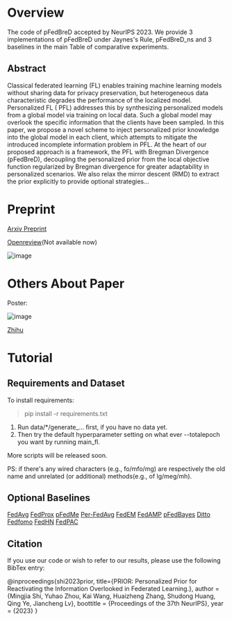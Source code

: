 # Overview

The code of pFedBreD accepted by NeurIPS 2023. We provide 3 implementations of pFedBreD under Jaynes's Rule, pFedBreD_ns
and 3 baselines in the main Table of comparative experiments.

## Abstract

Classical federated learning (FL) enables training machine learning models without sharing data for privacy
preservation, but heterogeneous data characteristic degrades the performance of the localized model. Personalized FL (
PFL) addresses this by synthesizing personalized models from a global model via training on local data. Such a global
model may overlook the specific information that the clients have been sampled. In this paper, we propose a novel scheme
to inject personalized prior knowledge into the global model in each client, which attempts to mitigate the introduced
incomplete information problem in PFL. At the heart of our proposed approach is a framework, the PFL with Bregman
Divergence (pFedBreD), decoupling the personalized prior from the local objective function regularized by Bregman
divergence for greater adaptability in personalized scenarios. We also relax the mirror descent (RMD) to extract the
prior explicitly to provide optional strategies...

# Preprint

[Arxiv Preprint](https://arxiv.org/pdf/2310.09183.pdf)

[Openreview]()(Not available now)

![image](https://pic1.zhimg.com/80/v2-9b97060db9eb6db321312074d6a81ad4_720w.webp)

# Others About Paper

Poster:

![image](https://pic2.zhimg.com/v2-501463aa4d958506f46d1c9a10091045_r.jpg)

[Zhihu](https://zhuanlan.zhihu.com/p/661506638/edit)

# Tutorial

## Requirements and Dataset

To install requirements:

> pip install -r requirements.txt

1. Run data/*/generate_... first, if you have no data yet.
2. Then try the default hyperparameter setting on what ever --totalepoch you want by running main_fl.

More scripts will be released soon.

PS: if there's any wired characters (e.g., fo/mfo/mg) are respectively the old name and unrelated (or additional)
methods(e.g., of lg/meg/mh).

## Optional Baselines

[FedAvg](http://proceedings.mlr.press/v54/mcmahan17a.html)
[FedProx](https://arxiv.org/abs/1812.06127)
[pFedMe](https://proceedings.neurips.cc/paper/2020/file/f4f1f13c8289ac1b1ee0ff176b56fc60-Paper.pdf)
[Per-FedAvg](https://proceedings.neurips.cc/paper/2020/hash/24389bfe4fe2eba8bf9aa9203a44cdad-Abstract.html)
[FedEM](https://arxiv.org/abs/2108.10252)
[FedAMP](https://ojs.aaai.org/index.php/AAAI/article/view/16960)
[pFedBayes](https://proceedings.mlr.press/v162/zhang22o.html)
[Ditto](https://proceedings.mlr.press/v139/li21h.html)
[Fedfomo](https://openreview.net/forum?id=ehJqJQk9cw)
[FedHN](http://proceedings.mlr.press/v139/shamsian21a.html)
[FedPAC](https://arxiv.org/abs/2306.11867)

## Citation

If you use our code or wish to refer to our results, please use the following BibTex entry:

@inproceedings{shi2023prior, title={PRIOR: Personalized Prior for Reactivating the Information Overlooked in Federated
Learning.}, author = {Mingjia Shi, Yuhao Zhou, Kai Wang, Huaizheng Zhang, Shudong Huang, Qing Ye, Jiancheng Lv},
boottitle = {Proceedings of the 37th NeurIPS}, year = {2023} }
